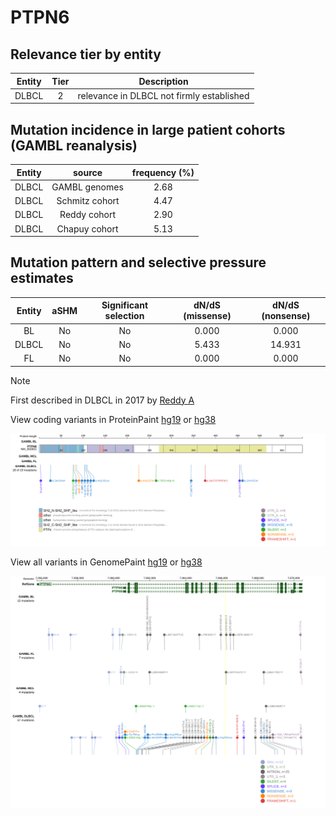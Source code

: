 # PTPN6

## Relevance tier by entity

|Entity|Tier|Description                              |
|:------:|:----:|-----------------------------------------|
|DLBCL |2   |relevance in DLBCL not firmly established|

## Mutation incidence in large patient cohorts (GAMBL reanalysis)

|Entity|source        |frequency (%)|
|:------:|:--------------:|:-------------:|
|DLBCL |GAMBL genomes |2.68         |
|DLBCL |Schmitz cohort|4.47         |
|DLBCL |Reddy cohort  |2.90         |
|DLBCL |Chapuy cohort |5.13         |

## Mutation pattern and selective pressure estimates

|Entity|aSHM|Significant selection|dN/dS (missense)|dN/dS (nonsense)|
|:------:|:----:|:---------------------:|:----------------:|:----------------:|
|BL    |No  |No                   |0.000           | 0.000          |
|DLBCL |No  |No                   |5.433           |14.931          |
|FL    |No  |No                   |0.000           | 0.000          |


> [!NOTE]
> First described in DLBCL in 2017 by [Reddy A](https://pubmed.ncbi.nlm.nih.gov/28985567)


View coding variants in ProteinPaint [hg19](https://www.bcgsc.ca/downloads/morinlab/GAMBL/test/genes/PTPN6_protein.html)  or [hg38](https://www.bcgsc.ca/downloads/morinlab/GAMBL/test/genes/PTPN6_protein_hg38.html)

![image](images/proteinpaint/PTPN6_NM_002831.svg)

View all variants in GenomePaint [hg19](https://www.bcgsc.ca/downloads/morinlab/GAMBL/test/genes/PTPN6.html)  or [hg38](https://www.bcgsc.ca/downloads/morinlab/GAMBL/test/genes/PTPN6_hg38.html)

![image](images/proteinpaint/PTPN6.svg)
